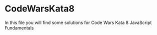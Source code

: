 # CodeWarsKata8
In this file you will find some solutions for Code Wars Kata 8 JavaScript Fundamentals

